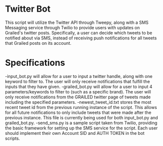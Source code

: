 # Twitter Bot

This script will utilize the Twitter API through Tweepy, along with a SMS Messaging service through Twilio to provide users with updates on Grailed's twitter posts. Specifically, a user can decide which tweets to be notified about via SMS, instead of receiving push notifications for all tweets that Grailed posts on its account.

# Specifications
  -input_bot.py will allow for a user to input a twitter handle, along with one keyword to filter to. The user will only receive notifications that fulfill the inputs that they have given.
  -grailed_bot.py will allow for a user to input 4 parameters/keywords to filter to (such as a specific brand). The user will only receive notifications from the GRAILED twitter page of tweets made including the specified parameters.
  -newest_tweet_id.txt stores the most recent tweet id from the previous running instance of the script. This allows for all future notifications to only include tweets that were made after the previous instance. This file is currently being used for both input_bot.py and grailed_bot.py.
  -send_sms.py is a sample script taken from Twilio, providing the basic framework for setting up the SMS service for the script. Each user should implement their own Account SID and AUTH TOKEN in the bot scripts.
